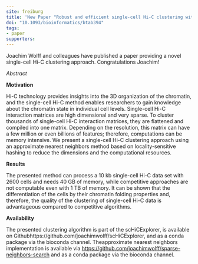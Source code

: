 ```yaml
---
site: freiburg
title: 'New Paper "Robust and efficient single-cell Hi-C clustering with approximate k-nearest neighbor graphs"'
doi: "10.1093/bioinformatics/btab394"
tags:
- paper
supporters:
---
```


Joachim Wolff and colleagues have published a paper providing a novel single-cell Hi-C clustering approach. Congratulations Joachim!


_Abstract_ 

__Motivation__

Hi-C technology provides insights into the 3D organization of the chromatin, and the single-cell  Hi-C  method  enables  researchers  to  gain  knowledge  about  the  chromatin  state  in  individual  cell levels. Single-cell Hi-C interaction matrices are high dimensional and very sparse. To cluster thousands of single-cell Hi-C interaction matrices, they are flattened and compiled into one matrix. Depending on the resolution, this matrix can have a few million or even billions of features; therefore, computations can be memory intensive. We present a single-cell Hi-C clustering approach using an approximate nearest neighbors method based on locality-sensitive hashing to reduce the dimensions and the computational resources.

__Results__

The presented method can process a 10 kb single-cell Hi-C data set with 2600 cells and needs 40 GB of memory, while competitive approaches are not computable even with 1 TB of memory. It can be shown that the differentiation of the cells by their chromatin folding properties and, therefore, the quality of the clustering of single-cell Hi-C data is advantageous compared to competitive algorithms.

__Availability__

The  presented  clustering  algorithm  is  part  of  the  scHiCExplorer,  is  available  on  Githubhttps://github.com/joachimwolff/scHiCExplorer, and as a conda package via the bioconda channel. Theapproximate  nearest  neighbors  implementation  is  available  via  https://github.com/joachimwolff/sparse-neighbors-search and as a conda package via the bioconda channel.

